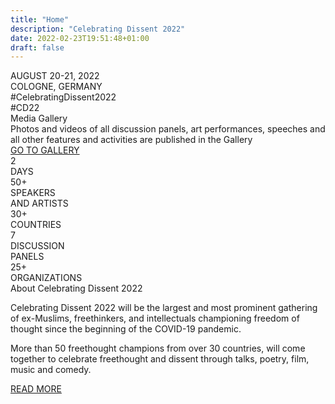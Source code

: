 ```yaml
---
title: "Home"
description: "Celebrating Dissent 2022"
date: 2022-02-23T19:51:48+01:00
draft: false
---
```


<div id="main_image_container" class="background-picture-container">

<div class="announcement-container">
    <div class="main">AUGUST 20-21, 2022<br />COLOGNE, GERMANY</div>
    <div class="details">#CelebratingDissent2022<br />#CD22</div>
    <div class="counter-container">
        <!-- <span id="days_counter">&nbsp;&nbsp;</span> DAYS LEFT! -->
    </div>
</div>

<div class="announcement-media-gallery">
    <div class="main">Media Gallery</div>
    <div class="details">Photos and videos of all discussion panels, art performances, speeches and all other features and activities are published in the Gallery</div>
    <div class=""><a class="button" href="/gallery">GO TO GALLERY</a></div>    

</div>

</div>




<div class="features-banner-container">
    <div class="feature-banner">
        <div class="number">2</div>
        <div class="description">DAYS</div>
    </div>
    <div class="feature-banner">
        <div class="number">50+</div>
        <div class="description">SPEAKERS<br>AND&nbsp;ARTISTS</div>
    </div>
    <div class="feature-banner">
        <div class="number">30+</div>
        <div class="description">COUNTRIES</div>
    </div>
    <div class="feature-banner">
        <div class="number">7</div>
        <div class="description">DISCUSSION<br />PANELS</div>
    </div>
    <div class="feature-banner">
        <div class="number">25+</div>
        <div class="description">ORGANIZATIONS</div>
    </div>
</div>


<div class="line"></div>

<div class="section-container short-about-section-container">
    <div class="section-title title">About Celebrating Dissent 2022</div>
    <div class="text">
        <p>
        Celebrating Dissent 2022 will be the largest and most prominent gathering of
        ex-Muslims, freethinkers, and intellectuals championing freedom of thought since the beginning of the COVID-19 pandemic.
        </p>
        <p>
        More than 50 freethought champions from over 30 countries, will come together to celebrate freethought and
        dissent through talks, poetry, film, music and comedy.
        </p>
    </div>
    <a class="button" href="/about/">READ MORE</a>
</div>

<div class="line"></div>

